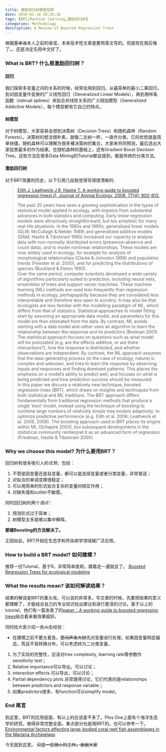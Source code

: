 ```yaml
---
title: 激励回归树模型回顾
date: 2016-01-18 20:35:16
tags: [BRT,Machine learning,激励回归树]
categories: Methodology
description: A Review of Boosted Regression Trees
---
```


根据~~基本法~~本人之前的承诺，本来技术性文章是要用英文写的。但是现在我后悔了。。还是决定先用中文好了。

### What is BRT? 什么是激励回归树？
#### 回归
我们探索多变量之间的关系的时候，经常会用到回归。从最简单的最小二乘回归，到对因变量作变换的广义线性回归（Generalized Linear Models），再到用样条函数（natrual splines）来拟合非线性关系的广义相加模型（Generalized Addictive Models），每个模型都有它自己的特点。

#### 树模型
对于树模型，大家容易会想到决策树（Decision Trees）和随机森林（Random Forests）。决策树的想法很朴素，就像二叉树一样，一直作分类，它的优势就是简单快捷。随机森林可以理解为很多棵决策树的集合，大家来共同预测，最后选出大家投票最多的作为结果。在随机森林的基础上，还有Gradient Boost Decision Tree，这些方法在很多Data Mining的Tutorial都会提到，都是传统的分类方法。

#### 激励回归树
对于BRT简要的历史，以下引用几段我觉得写得很清晰的:

> [Elith J, Leathwick J R, Hastie T. A working guide to boosted regression trees[J]. Journal of Animal Ecology, 2008, 77(4): 802-813.](http://soilslab.cfr.washington.edu/Publications/Elith-etal-2008.pdf)

> The past 20 years have seen a growing sophistication in the types of statistical model applied in ecology, with impetus from substantial advances in both statistics and computing. Early linear regression models were attractively straightforward, but too simplistic for many real-life situations. In the 1980s and 1990s, generalized linear models (GLM; McCullagh & Nelder 1989) and generalized additive models (GAM; Hastie & Tibshirani 1990) increased our capacity to analyse data with non-normally distributed errors (presence–absence and count data), and to model nonlinear relationships. These models are now widely used in ecology, for example for analysis of morphological relationships (Clarke & Johnston 1999) and population trends (Fewster et al. 2000), and for predicting the distributions of species (Buckland & Elston 1993).  
> Over the same period, computer scientists developed a wide variety of algorithms particularly suited to prediction, including neural nets, ensembles of trees and support vector machines. These machine learning (ML) methods are used less frequently than regression methods in ecology, perhapspartly because they are considered less interpretable and therefore less open to scrutiny. It may also be that ecologists are less familiar with the modelling paradigm of ML, which differs from that of statistics. Statistical approaches to model fitting start by assuming an appropriate data model, and parameters for this model are then estimated from the data. By contrast, ML avoids starting with a data model and rather uses an algorithm to learn the relationship between the response and its predictors (Breiman 2001). The statistical approach focuses on questions such as what model will be postulated (e.g. are the effects additive, or are there interactions?), how the response is distributed, and whether observations are independent. By contrast, the ML approach assumes that the data-generating process (in the case of ecology, nature) is complex and unknown, and tries to learn the response by observing inputs and responses and finding dominant patterns. This places the emphasis on a model’s ability to predict well, and focuses on what is being predicted and how prediction success should be measured.  
> In this paper we discuss a relatively new technique, boosted regression trees (BRT), which draws on insights and techniques from both statistical and ML traditions. The BRT approach differs fundamentally from traditional regression methods that produce a single ‘best’ model, instead using the technique of boosting to combine large numbers of relatively simple tree models adaptively, to optimize predictive performance (e.g. Elith et al. 2006; Leathwick et al. 2006, 2008). The boosting approach used in BRT places its origins within ML (Schapire 2003), but subsequent developments in the statistical community reinterpret it as an advanced form of regression (Friedman, Hastie & Tibshirani 2000).

### Why we choose this model? 为什么要用BRT？
回归树有很多吸引人的*优势*，包括：
1. 不管是因变量还是自变量，都可以是连续变量或者分类变量，非常普适；
2. 对拟合的单调变换很稳定；
3. 可以用简单的形式拟合复杂的变量间相互作用；
4. 对缺失值和outlier不敏感。

同时回归树的两个*弱点*：
1. 预测形式过于简单；
2. 树模型太多就难以集中解释。

**都被Boosting的方法解决了。**

正因如此，BRT开始在生态学和传染病学领域被广泛应用。

### How to build a BRT model? 如何建模？
推荐一份Tutorial，基于R，非常简单直观，跟着走一遍就会了。
[Boosted Regression Trees for ecological modeling](http://w.download.idg.pl/CRAN/web/packages/dismo/vignettes/brt.pdf)

### What the results mean? 该如何解读结果？
结果的解读是BRT的重头戏，可以说的非常多。写文章的时候，先要把结果的意义都理解了，才能结合自己的专业知识给出建议和进行更深的讨论。基于以上的tutorial，他们有一篇发表了的[paper：A working guide to boosted regression trees](http://soilslab.cfr.washington.edu/Publications/Elith-etal-2008.pdf)结合着来看效果超好。

同时给大家介绍一些~~人生~~经验：
- 在建模之前不要太着急，要~~闷声发大财~~先对变量进行处理，如果因变量明显偏态，而且不易转换分布，可以考虑转为二分类变量。 
1. 为了实验的完整性，应该对tree complexity, learning rate等参数作sensitivity test；
2. Relative importance可以导出，可以讨论；
3. interaction effects 可以导出，可以讨论；
4. Partial dependency plots 非常值得讨论，它们代表的是relationships between predictors and response variable；
5. 如果predictors很多，有function可以simplify model。

### End 尾言
到这里，BRT的应用层面，有以上的应该差不多了。Plos One上面有个海洋生态学的研究，做得非常完整全面，重点部分也是用BRT的，也可以参考一下。[Environmental factors affecting large-bodied coral reef fish assemblages in the Mariana Archipelago](http://journals.plos.org/plosone/article?id=10.1371/journal.pone.0031374)

今天就到这里。
~~只是一些微小的工作，谢谢大家~~
  

